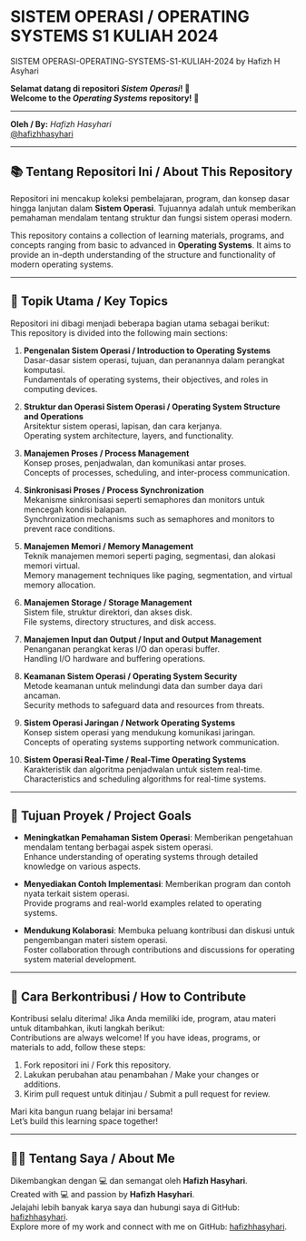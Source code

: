 # SISTEM OPERASI / OPERATING SYSTEMS S1 KULIAH 2024
SISTEM OPERASI-OPERATING-SYSTEMS-S1-KULIAH-2024 by Hafizh H Asyhari


**Selamat datang di repositori *Sistem Operasi*! 🎉**  
**Welcome to the *Operating Systems* repository! 🎉**

---

**Oleh / By:** *Hafizh Hasyhari*  
[@hafizhhasyhari](https://github.com/hafizhhasyhari)

---

## 📚 Tentang Repositori Ini / About This Repository

Repositori ini mencakup koleksi pembelajaran, program, dan konsep dasar hingga lanjutan dalam **Sistem Operasi**. Tujuannya adalah untuk memberikan pemahaman mendalam tentang struktur dan fungsi sistem operasi modern.  

This repository contains a collection of learning materials, programs, and concepts ranging from basic to advanced in **Operating Systems**. It aims to provide an in-depth understanding of the structure and functionality of modern operating systems.

---

## 📖 Topik Utama / Key Topics
Repositori ini dibagi menjadi beberapa bagian utama sebagai berikut:  
This repository is divided into the following main sections:

1. **Pengenalan Sistem Operasi / Introduction to Operating Systems**  
   Dasar-dasar sistem operasi, tujuan, dan peranannya dalam perangkat komputasi.  
   Fundamentals of operating systems, their objectives, and roles in computing devices.

2. **Struktur dan Operasi Sistem Operasi / Operating System Structure and Operations**  
   Arsitektur sistem operasi, lapisan, dan cara kerjanya.  
   Operating system architecture, layers, and functionality.

3. **Manajemen Proses / Process Management**  
   Konsep proses, penjadwalan, dan komunikasi antar proses.  
   Concepts of processes, scheduling, and inter-process communication.

4. **Sinkronisasi Proses / Process Synchronization**  
   Mekanisme sinkronisasi seperti semaphores dan monitors untuk mencegah kondisi balapan.  
   Synchronization mechanisms such as semaphores and monitors to prevent race conditions.

5. **Manajemen Memori / Memory Management**  
   Teknik manajemen memori seperti paging, segmentasi, dan alokasi memori virtual.  
   Memory management techniques like paging, segmentation, and virtual memory allocation.

6. **Manajemen Storage / Storage Management**  
   Sistem file, struktur direktori, dan akses disk.  
   File systems, directory structures, and disk access.

7. **Manajemen Input dan Output / Input and Output Management**  
   Penanganan perangkat keras I/O dan operasi buffer.  
   Handling I/O hardware and buffering operations.

8. **Keamanan Sistem Operasi / Operating System Security**  
   Metode keamanan untuk melindungi data dan sumber daya dari ancaman.  
   Security methods to safeguard data and resources from threats.

9. **Sistem Operasi Jaringan / Network Operating Systems**  
   Konsep sistem operasi yang mendukung komunikasi jaringan.  
   Concepts of operating systems supporting network communication.

10. **Sistem Operasi Real-Time / Real-Time Operating Systems**  
    Karakteristik dan algoritma penjadwalan untuk sistem real-time.  
    Characteristics and scheduling algorithms for real-time systems.

---

## 🚀 Tujuan Proyek / Project Goals

- **Meningkatkan Pemahaman Sistem Operasi**: Memberikan pengetahuan mendalam tentang berbagai aspek sistem operasi.  
  Enhance understanding of operating systems through detailed knowledge on various aspects.
  
- **Menyediakan Contoh Implementasi**: Memberikan program dan contoh nyata terkait sistem operasi.  
  Provide programs and real-world examples related to operating systems.

- **Mendukung Kolaborasi**: Membuka peluang kontribusi dan diskusi untuk pengembangan materi sistem operasi.  
  Foster collaboration through contributions and discussions for operating system material development.

---

## 🤝 Cara Berkontribusi / How to Contribute

Kontribusi selalu diterima! Jika Anda memiliki ide, program, atau materi untuk ditambahkan, ikuti langkah berikut:  
Contributions are always welcome! If you have ideas, programs, or materials to add, follow these steps:

1. Fork repositori ini / Fork this repository.  
2. Lakukan perubahan atau penambahan / Make your changes or additions.  
3. Kirim pull request untuk ditinjau / Submit a pull request for review.  

Mari kita bangun ruang belajar ini bersama!  
Let’s build this learning space together!

---

## 👨‍💻 Tentang Saya / About Me

Dikembangkan dengan 💻 dan semangat oleh **Hafizh Hasyhari**.  
Created with 💻 and passion by **Hafizh Hasyhari**.  
Jelajahi lebih banyak karya saya dan hubungi saya di GitHub: [hafizhhasyhari](https://github.com/hafizhhasyhari).  
Explore more of my work and connect with me on GitHub: [hafizhhasyhari](https://github.com/hafizhhasyhari).

